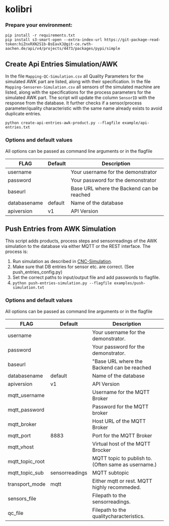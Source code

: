 # kolibri

### Prepare your environment:

```shell
pip install -r requirements.txt
pip install s3-smart-open --extra-index-url https://git-package-read-token:hiZnxRXN2S1b-BsEavXJ@git-ce.rwth-aachen.de/api/v4/projects/4473/packages/pypi/simple
```


## Create Api Entries Simulation/AWK

In the file `Mapping-QC-Simulation.csv` all Quality Parameters for the simulated AWK part are listed, along with their
specification. In the file `Mapping-Sensoren-Simulation.csv` all sensors of the simulated machine are listed, along with the
specifications for the process parameters for the simulated AWK part. The script will update the column `SensorID` with the
response from the database. It further checks if a sensor/process parameter/quality characteristic with the same name
already exists to avoid duplicate entries.

```shell
python create-api-entries-awk-product.py --flagfile example/api-entries.txt
```

### Options and default values
All options can be passed as command line arguments or in the flagfile

| FLAG | Default | Description |
| --- | --- | --- |
| username |  | Your username for the demonstrator |
| password |  | Your password for the demonstrator |
| baseurl |  | Base URL where the Backend can be reached |
| databasename | default | Name of the database |
| apiversion | v1 | API Version |

## Push Entries from AWK Simulation

This script adds products, process steps and sensorreadings of the AWK simulation to the database via either MQTT or the REST interface.
The process is:

1. Run simulation as described
   in [CNC-Simulation](LINK).
2. Make sure that DB entries for sensor etc. are correct. (See push_entries_config.py)
4. Set the correct paths to input/output file and add passwords to flagfile.
3. `python push-entries-simulation.py --flagfile examples/push-simulation.txt`

### Options and default values
All options can be passed as command line arguments or in the flagfile

| FLAG | Default | Description |
| --- | --- | --- |
| username |   | Your username for the demonstrator. |
| password |   | Your password for the demonstrator. |
| baseurl |   | "Base URL where the Backend can be reached |
| databasename | default | Name of the database |
| apiversion | v1 | API Version |
| mqtt_username |   | Username for the MQTT Broker |
| mqtt_password |   | Password for the MQTT broker |
| mqtt_broker |   | Host URL of the MQTT Broker |
| mqtt_port | 8883 | Port for the MQTT Broker |
| mqtt_vhost |   | Virtual host of the MQTT Brocker |
| mqtt_topic_root |   | MQTT topic to publish to. (Often same as username.) |
| mqtt_topic_sub | sensorreadings | MQTT subtopic |
| transport_mode | mqtt | Either mqtt or rest. MQTT highly recommeded. |
| sensors_file |  | Filepath to the sensorreadings. |
| qc_file |  | Filepath to the qualitycharacteristics. |
